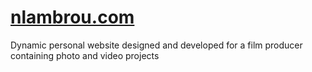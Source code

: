 <h1><a href="https://nlambrou.com">nlambrou.com</a></h1>
Dynamic personal website designed and developed for a film producer containing photo and video projects
